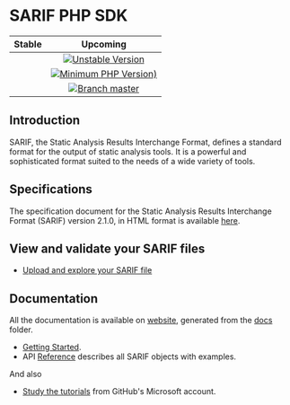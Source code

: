 # SARIF PHP SDK

| Stable | Upcoming |
|:------:|:--------:|
|  | [![Unstable Version](https://img.shields.io/packagist/vpre/bartlett/sarif-php-sdk)](https://packagist.org/packages/bartlett/sarif-php-sdk) |
|  | [![Minimum PHP Version)](https://img.shields.io/packagist/php-v/bartlett/sarif-php-sdk/1.0.x-dev?color=orange)](https://www.php.net/supported-versions.php) |
|  | [![Branch master](https://img.shields.io/badge/branch-master-orange)](https://github.com/llaville/sarif-php-sdk) |

## Introduction

SARIF, the Static Analysis Results Interchange Format, defines a standard format for the output of static analysis tools.
It is a powerful and sophisticated format suited to the needs of a wide variety of tools.

## Specifications

The specification document for the Static Analysis Results Interchange Format (SARIF) version 2.1.0, in HTML format
is available [here](https://docs.oasis-open.org/sarif/sarif/v2.1.0/sarif-v2.1.0.html).

## View and validate your SARIF files

- [Upload and explore your SARIF file](https://sarifweb.azurewebsites.net/Validation)

## Documentation

All the documentation is available on [website](https://llaville.github.io/sarif-php-sdk),
generated from the [docs](https://github.com/llaville/sarif-php-sdk/tree/master/docs) folder.

- [Getting Started](https://llaville.github.io/sarif-php-sdk/getting-started/).
- API [Reference](https://llaville.github.io/sarif-php-sdk/reference/address/) describes all SARIF objects with examples.

And also
- [Study the tutorials](https://github.com/microsoft/sarif-tutorials) from GitHub's Microsoft account.
